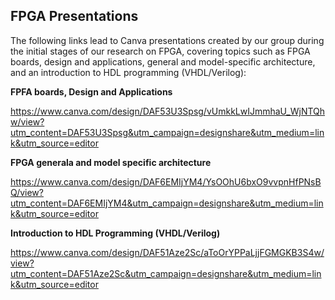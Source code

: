## FPGA Presentations 

The following links lead to Canva presentations created by our group during the initial stages of our research on FPGA, covering topics such as FPGA boards, design and applications, general and model-specific architecture, and an introduction to HDL programming (VHDL/Verilog):

**FPFA boards, Design and Applications**

https://www.canva.com/design/DAF53U3Spsg/vUmkkLwIJmmhaU_WjNTQhw/view?utm_content=DAF53U3Spsg&utm_campaign=designshare&utm_medium=link&utm_source=editor

**FPGA generala and model specific architecture**

https://www.canva.com/design/DAF6EMIjYM4/YsOOhU6bxO9vvpnHfPNsBQ/view?utm_content=DAF6EMIjYM4&utm_campaign=designshare&utm_medium=link&utm_source=editor

**Introduction to HDL Programming (VHDL/Verilog)**

https://www.canva.com/design/DAF51Aze2Sc/aToOrYPPaLjjFGMGKB3S4w/view?utm_content=DAF51Aze2Sc&utm_campaign=designshare&utm_medium=link&utm_source=editor
